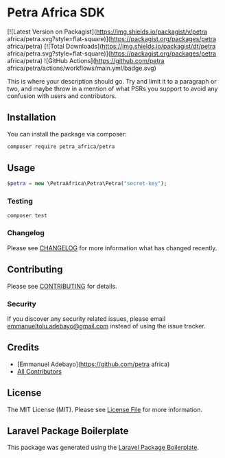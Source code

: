 # Petra Africa SDK

[![Latest Version on Packagist](https://img.shields.io/packagist/v/petra africa/petra.svg?style=flat-square)](https://packagist.org/packages/petra africa/petra)
[![Total Downloads](https://img.shields.io/packagist/dt/petra africa/petra.svg?style=flat-square)](https://packagist.org/packages/petra africa/petra)
![GitHub Actions](https://github.com/petra africa/petra/actions/workflows/main.yml/badge.svg)

This is where your description should go. Try and limit it to a paragraph or two, and maybe throw in a mention of what PSRs you support to avoid any confusion with users and contributors.

## Installation

You can install the package via composer:

```bash
composer require petra_africa/petra
```

## Usage

```php
$petra = new \PetraAfrica\Petra\Petra("secret-key");
```

### Testing

```bash
composer test
```

### Changelog

Please see [CHANGELOG](CHANGELOG.md) for more information what has changed recently.

## Contributing

Please see [CONTRIBUTING](CONTRIBUTING.md) for details.

### Security

If you discover any security related issues, please email emmanueltolu.adebayo@gmail.com instead of using the issue tracker.

## Credits

-   [Emmanuel Adebayo](https://github.com/petra africa)
-   [All Contributors](../../contributors)

## License

The MIT License (MIT). Please see [License File](LICENSE.md) for more information.

## Laravel Package Boilerplate

This package was generated using the [Laravel Package Boilerplate](https://laravelpackageboilerplate.com).

